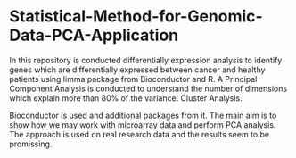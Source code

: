# Statistical-Method-for-Genomic-Data-PCA-Application
In this repository is conducted differentially expression analysis to identify genes which are differentially expressed between cancer and healthy patients using limma package from Bioconductor and R. A Principal Component Analysis is conducted to understand the number of dimensions which explain more than 80% of the variance.  Cluster Analysis.

Bioconductor is used and additional packages from it. The main aim is to show how we may work with microarray data and perform PCA analysis. 
The approach is used on real research data and the results seem to be promissing.
